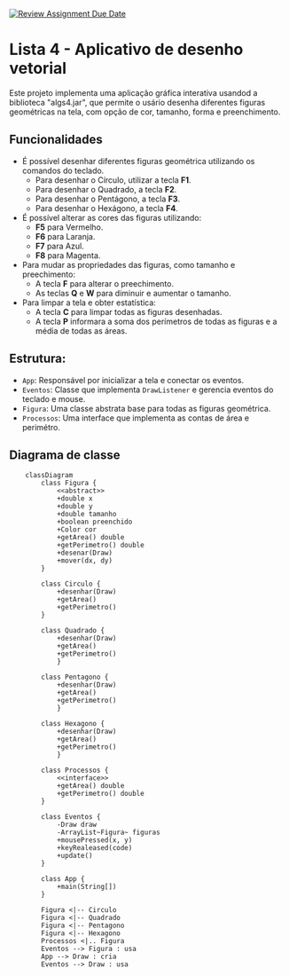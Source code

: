 [![Review Assignment Due Date](https://classroom.github.com/assets/deadline-readme-button-22041afd0340ce965d47ae6ef1cefeee28c7c493a6346c4f15d667ab976d596c.svg)](https://classroom.github.com/a/14jV-K72)

# Lista 4 - Aplicativo de desenho vetorial
Este projeto implementa uma aplicação gráfica interativa usandod a biblioteca "algs4.jar", que permite o usário desenha diferentes figuras geométricas na tela, com opção de cor, tamanho, forma e preenchimento.

## Funcionalidades
- É possível desenhar diferentes figuras geométrica utilizando os comandos do teclado.
    - Para desenhar o Círculo, utilizar a tecla **F1**.
    - Para desenhar o Quadrado, a tecla **F2**.
    - Para desenhar o Pentágono, a tecla **F3**.
    - Para desenhar o Hexágono, a tecla **F4**.
- É possível alterar as cores das figuras utilizando:
    - **F5**  para Vermelho.
    - **F6** para Laranja.
    - **F7** para Azul.
    - **F8** para Magenta.
- Para mudar as propriedades das figuras, como tamanho e preechimento:
    - A tecla **F** para alterar o preechimento.
    - As teclas **Q** e **W** para diminuir e aumentar o tamanho.
- Para limpar a tela e obter estatística:
    - A tecla **C** para limpar todas as figuras desenhadas.
    - A tecla **P** informara a soma dos perímetros de todas as figuras e a média de todas as áreas.

## Estrutura:
 - `App`: Responsável por inicializar a tela e conectar os eventos.
 - `Eventos`: Classe que implementa `DrawListener` e gerencia eventos do teclado e mouse.
 - `Figura`: Uma classe abstrata base para todas as figuras geométrica.
 - `Processos`: Uma interface que implementa as contas de área e perimétro.

## Diagrama de classe
```mermaid
    classDiagram
        class Figura {
            <<abstract>>
            +double x
            +double y
            +double tamanho
            +boolean preenchido
            +Color cor
            +getArea() double
            +getPerimetro() double
            +desenar(Draw)
            +mover(dx, dy)
        }

        class Circulo {
            +desenhar(Draw)
            +getArea()
            +getPerimetro()
        }

        class Quadrado {
            +desenhar(Draw)
            +getArea()
            +getPerimetro()
            }

        class Pentagono {
            +desenhar(Draw)
            +getArea()
            +getPerimetro()
            }

        class Hexagono {
            +desenhar(Draw)
            +getArea()
            +getPerimetro()
            }

        class Processos {
            <<interface>>
            +getArea() double
            +getPerimetro() double
        }

        class Eventos {
            -Draw draw
            -ArrayList~Figura~ figuras
            +mousePressed(x, y)
            +keyRealeased(code)
            +update()
        }

        class App {
            +main(String[])
        }

        Figura <|-- Circulo
        Figura <|-- Quadrado
        Figura <|-- Pentagono
        Figura <|-- Hexagono
        Processos <|.. Figura
        Eventos --> Figura : usa
        App --> Draw : cria
        Eventos --> Draw : usa
```